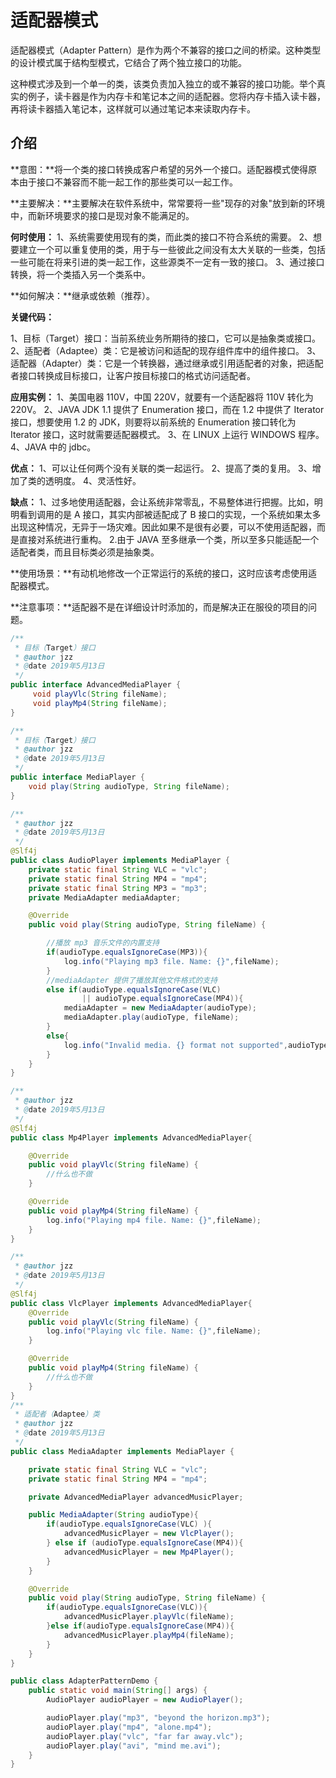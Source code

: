 # 适配器模式

适配器模式（Adapter Pattern）是作为两个不兼容的接口之间的桥梁。这种类型的设计模式属于结构型模式，它结合了两个独立接口的功能。

这种模式涉及到一个单一的类，该类负责加入独立的或不兼容的接口功能。举个真实的例子，读卡器是作为内存卡和笔记本之间的适配器。您将内存卡插入读卡器，再将读卡器插入笔记本，这样就可以通过笔记本来读取内存卡。

## 介绍

**意图：**将一个类的接口转换成客户希望的另外一个接口。适配器模式使得原本由于接口不兼容而不能一起工作的那些类可以一起工作。

**主要解决：**主要解决在软件系统中，常常要将一些"现存的对象"放到新的环境中，而新环境要求的接口是现对象不能满足的。

**何时使用：** 1、系统需要使用现有的类，而此类的接口不符合系统的需要。 2、想要建立一个可以重复使用的类，用于与一些彼此之间没有太大关联的一些类，包括一些可能在将来引进的类一起工作，这些源类不一定有一致的接口。 3、通过接口转换，将一个类插入另一个类系中。

**如何解决：**继承或依赖（推荐）。

**关键代码：**

1、目标（Target）接口：当前系统业务所期待的接口，它可以是抽象类或接口。
2、适配者（Adaptee）类：它是被访问和适配的现存组件库中的组件接口。
3、适配器（Adapter）类：它是一个转换器，通过继承或引用适配者的对象，把适配者接口转换成目标接口，让客户按目标接口的格式访问适配者。

**应用实例：** 1、美国电器 110V，中国 220V，就要有一个适配器将 110V 转化为 220V。 2、JAVA JDK 1.1 提供了 Enumeration 接口，而在 1.2 中提供了 Iterator 接口，想要使用 1.2 的 JDK，则要将以前系统的 Enumeration 接口转化为 Iterator 接口，这时就需要适配器模式。 3、在 LINUX 上运行 WINDOWS 程序。 4、JAVA 中的 jdbc。

**优点：** 1、可以让任何两个没有关联的类一起运行。 2、提高了类的复用。 3、增加了类的透明度。 4、灵活性好。

**缺点：** 1、过多地使用适配器，会让系统非常零乱，不易整体进行把握。比如，明明看到调用的是 A 接口，其实内部被适配成了 B 接口的实现，一个系统如果太多出现这种情况，无异于一场灾难。因此如果不是很有必要，可以不使用适配器，而是直接对系统进行重构。 2.由于 JAVA 至多继承一个类，所以至多只能适配一个适配者类，而且目标类必须是抽象类。

**使用场景：**有动机地修改一个正常运行的系统的接口，这时应该考虑使用适配器模式。

**注意事项：**适配器不是在详细设计时添加的，而是解决正在服役的项目的问题。



```java
/**
 * 目标（Target）接口
 * @author jzz
 * @date 2019年5月13日
 */
public interface AdvancedMediaPlayer {
     void playVlc(String fileName);
     void playMp4(String fileName);
}

/**
 * 目标（Target）接口
 * @author jzz
 * @date 2019年5月13日
 */
public interface MediaPlayer {
    void play(String audioType, String fileName);
}

/**
 * @author jzz
 * @date 2019年5月13日
 */
@Slf4j
public class AudioPlayer implements MediaPlayer {
    private static final String VLC = "vlc";
    private static final String MP4 = "mp4";
    private static final String MP3 = "mp3";
    private MediaAdapter mediaAdapter;

    @Override
    public void play(String audioType, String fileName) {

        //播放 mp3 音乐文件的内置支持
        if(audioType.equalsIgnoreCase(MP3)){
            log.info("Playing mp3 file. Name: {}",fileName);
        }
        //mediaAdapter 提供了播放其他文件格式的支持
        else if(audioType.equalsIgnoreCase(VLC)
                || audioType.equalsIgnoreCase(MP4)){
            mediaAdapter = new MediaAdapter(audioType);
            mediaAdapter.play(audioType, fileName);
        }
        else{
            log.info("Invalid media. {} format not supported",audioType );
        }
    }
}

/**
 * @author jzz
 * @date 2019年5月13日
 */
@Slf4j
public class Mp4Player implements AdvancedMediaPlayer{

    @Override
    public void playVlc(String fileName) {
        //什么也不做
    }

    @Override
    public void playMp4(String fileName) {
        log.info("Playing mp4 file. Name: {}",fileName);
    }
}

/**
 * @author jzz
 * @date 2019年5月13日
 */
@Slf4j
public class VlcPlayer implements AdvancedMediaPlayer{
    @Override
    public void playVlc(String fileName) {
        log.info("Playing vlc file. Name: {}",fileName);
    }

    @Override
    public void playMp4(String fileName) {
        //什么也不做
    }
}
/**
 * 适配者（Adaptee）类
 * @author jzz
 * @date 2019年5月13日
 */
public class MediaAdapter implements MediaPlayer {

    private static final String VLC = "vlc";
    private static final String MP4 = "mp4";

    private AdvancedMediaPlayer advancedMusicPlayer;

    public MediaAdapter(String audioType){
        if(audioType.equalsIgnoreCase(VLC) ){
            advancedMusicPlayer = new VlcPlayer();
        } else if (audioType.equalsIgnoreCase(MP4)){
            advancedMusicPlayer = new Mp4Player();
        }
    }

    @Override
    public void play(String audioType, String fileName) {
        if(audioType.equalsIgnoreCase(VLC)){
            advancedMusicPlayer.playVlc(fileName);
        }else if(audioType.equalsIgnoreCase(MP4)){
            advancedMusicPlayer.playMp4(fileName);
        }
    }
}

public class AdapterPatternDemo {
    public static void main(String[] args) {
        AudioPlayer audioPlayer = new AudioPlayer();

        audioPlayer.play("mp3", "beyond the horizon.mp3");
        audioPlayer.play("mp4", "alone.mp4");
        audioPlayer.play("vlc", "far far away.vlc");
        audioPlayer.play("avi", "mind me.avi");
    }
}


```


